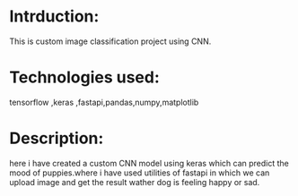 # Intrduction:
This is custom image classification project using CNN.


# Technologies used:
tensorflow ,keras ,fastapi,pandas,numpy,matplotlib


# Description:
here i have created a custom CNN model using keras which can predict the mood of puppies.where i have used utilities of fastapi in which we can upload image and get the result wather dog is feeling happy or sad.